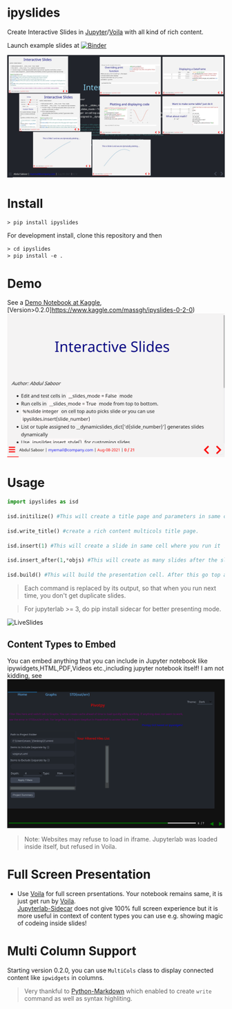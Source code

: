 # ipyslides
Create Interactive Slides in [Jupyter](https://jupyter.org/)/[Voila](https://voila.readthedocs.io/en/stable/) with all kind of rich content. 
  
Launch example slides at [![Binder](https://mybinder.org/badge_logo.svg)](https://mybinder.org/v2/gh/massgh/ipyslides-voila/HEAD?urlpath=voila%2Frender%2Fnotebooks%2Fipyslides-0-2-0.ipynb)

![Overview](overview.jpg)

# Install
```shell
> pip install ipyslides
```
For development install, clone this repository and then
```shell
> cd ipyslides
> pip install -e .
```
# Demo
See a [Demo Notebook at Kaggle](https://www.kaggle.com/massgh/ipyslides),
[Version>0.2.0]https://www.kaggle.com/massgh/ipyslides-0-2-0)
![Slides2Video](kaggle.gif)

# Usage
```python
import ipyslides as isd 

isd.initilize() #This will create a title page and parameters in same cell

isd.write_title() #create a rich content multicols title page.

isd.insert(1) #This will create a slide in same cell where you run it 

isd.insert_after(1,*objs) #This will create as many slides after the slide number 1 as length(objs)

isd.build() #This will build the presentation cell. After this go top and set `convert2slides(True)` and run all below.
```
> Each command is replaced by its output, so that when you run next time, you don't get duplicate slides. 

> For jupyterlab >= 3, do pip install sidecar for better presenting mode.

![LiveSlides](liveslides.gif)

## Content Types to Embed
You can embed anything that you can include in Jupyter notebook like ipywidgets,HTML,PDF,Videos etc.,including jupyter notebook itself! I am not kidding, see ![JupyterLab inside ipyslides](jlabslides.gif)
> Note: Websites may refuse to load in iframe. Jupyterlab was loaded inside itself, but refused in Voila. 

# Full Screen Presentation
- Use [Voila](https://voila.readthedocs.io/en/stable/) for full screen prsentations. Your notebook remains same, it is just get run by [Voila](https://voila.readthedocs.io/en/stable/).     
[Jupyterlab-Sidecar](https://github.com/jupyter-widgets/jupyterlab-sidecar) does not give 100% full screen experience but it is more useful in context of content types you can use e.g. showing magic of codeing inside slides!

# Multi Column Support
Starting version 0.2.0, you can use `MultiCols` class to display connected content like `ipwidgets` in columns. 

> Very thankful to [Python-Markdown](https://python-markdown.github.io/) which enabled to create `write` command as well as syntax highliting.